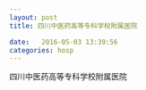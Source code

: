 ```yaml
--- 
layout: post 
title: 四川中医药高等专科学校附属医院

date:   2016-05-03 13:39:56 
categories: hosp 
--- 
```

   
四川中医药高等专科学校附属医院
